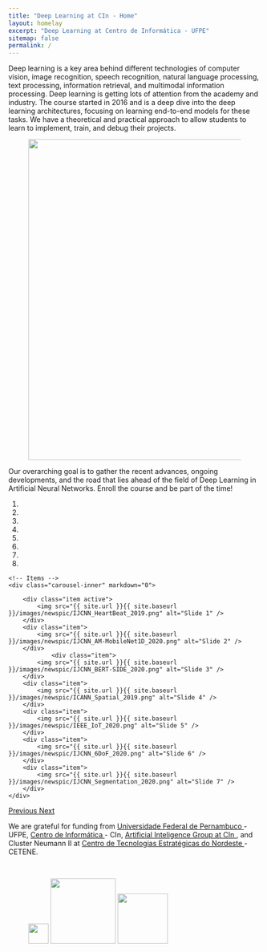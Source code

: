 ```yaml
---
title: "Deep Learning at CIn - Home"
layout: homelay
excerpt: "Deep Learning at Centro de Informática - UFPE"
sitemap: false
permalink: /
---
```


Deep learning is a key area behind different technologies of computer vision, image recognition, speech recognition, natural language processing, text processing, information retrieval, and multimodal information processing. Deep learning is getting lots of attention from the academy and industry. The course started in 2016 and is a deep dive into the deep learning architectures, focusing on learning end-to-end models for these tasks. We have a theoretical and practical approach to allow students to learn to implement, train, and debug their projects.

<figure class="fourth">
  <img src="{{ site.url }}{{ site.baseurl }}/images/newspic/summary.png" style="width: 640px">
</figure>


Our overarching goal is to gather the recent advances, ongoing developments, and the road that lies ahead of the field of Deep Learning in Artificial Neural Networks. Enroll the course and be part of the time!


<div markdown="0" id="carousel" class="carousel slide" data-ride="carousel" data-interval="5000" data-pause="hover" >
    <!-- Menu -->
    <ol class="carousel-indicators">
        <li data-target="#carousel" data-slide-to="0" class="active"></li>
        <li data-target="#carousel" data-slide-to="1"></li>
        <li data-target="#carousel" data-slide-to="2"></li>
        <li data-target="#carousel" data-slide-to="3"></li>
        <li data-target="#carousel" data-slide-to="4"></li>
        <li data-target="#carousel" data-slide-to="5"></li>
        <li data-target="#carousel" data-slide-to="6"></li>
		<li data-target="#carousel" data-slide-to="7"></li>
    </ol>

    <!-- Items -->
    <div class="carousel-inner" markdown="0">

        <div class="item active">
            <img src="{{ site.url }}{{ site.baseurl }}/images/newspic/IJCNN_HeartBeat_2019.png" alt="Slide 1" />
        </div>
        <div class="item">
            <img src="{{ site.url }}{{ site.baseurl }}/images/newspic/IJCNN_AM-MobileNet1D_2020.png" alt="Slide 2" />
        </div>        
		        <div class="item">
            <img src="{{ site.url }}{{ site.baseurl }}/images/newspic/IJCNN_BERT-SIDE_2020.png" alt="Slide 3" />
        </div>        
        <div class="item">
            <img src="{{ site.url }}{{ site.baseurl }}/images/newspic/ICANN_Spatial_2019.png" alt="Slide 4" />
        </div>        
        <div class="item">
            <img src="{{ site.url }}{{ site.baseurl }}/images/newspic/IEEE_IoT_2020.png" alt="Slide 5" />
        </div>        
        <div class="item">
            <img src="{{ site.url }}{{ site.baseurl }}/images/newspic/IJCNN_6DoF_2020.png" alt="Slide 6" />
        </div>        
		<div class="item">
            <img src="{{ site.url }}{{ site.baseurl }}/images/newspic/IJCNN_Segmentation_2020.png" alt="Slide 7" />
        </div>
    </div>
  <a class="left carousel-control" href="#carousel" role="button" data-slide="prev">
    <span class="glyphicon glyphicon-chevron-left" aria-hidden="true"></span>
    <span class="sr-only">Previous</span>
  </a>
  <a class="right carousel-control" href="#carousel" role="button" data-slide="next">
    <span class="glyphicon glyphicon-chevron-right" aria-hidden="true"></span>
    <span class="sr-only">Next</span>
  </a>
</div>

We are grateful for funding from <a href='https://www.ufpe.br'>Universidade Federal de Pernambuco </a>- UFPE, <a href='https://www.cin.ufpe.br'>Centro de Informática </a>- CIn, <a href='https://ai.cin.ufpe.br'>Artificial Inteligence Group at CIn </a>, and Cluster Neumann II at <a href='https://www.cetene.gov.br/'>Centro de Tecnologias Estratégicas do Nordeste </a>- CETENE.

<br /> 

<figure class="fourth">
  <img src="{{ site.url }}{{ site.baseurl }}/images/logopic/marca-ufpe.jpg" style="width: 40px">
  <img src="{{ site.url }}{{ site.baseurl }}/images/logopic/logo-cin.png" style="width: 130px">
  <img src="{{ site.url }}{{ site.baseurl }}/images/logopic/logo-cin.ai.png" style="width: 100px">      
</figure>
